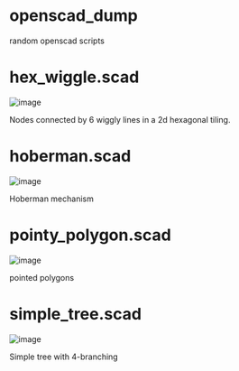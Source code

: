 # openscad_dump
random openscad scripts

# hex_wiggle.scad

![image](https://user-images.githubusercontent.com/48842799/123540113-3f4a3b00-d735-11eb-92fd-3e4d5ebce3b9.png)

Nodes connected by 6 wiggly lines in a 2d hexagonal tiling.

# hoberman.scad

![image](https://user-images.githubusercontent.com/48842799/123541312-bedb0880-d73b-11eb-8566-1f82dd32810d.png)

Hoberman mechanism

# pointy_polygon.scad

![image](https://user-images.githubusercontent.com/48842799/123541442-8a1b8100-d73c-11eb-8e99-d524c463699c.png)

pointed polygons

# simple_tree.scad

![image](https://user-images.githubusercontent.com/48842799/123543786-1da67f00-d748-11eb-9f65-583ba12eedb8.png)

Simple tree with 4-branching


